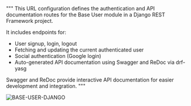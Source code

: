 """
This URL configuration defines the authentication and API documentation routes
for the Base User module in a Django REST Framework project.

It includes endpoints for:
- User signup, login, logout
- Fetching and updating the current authenticated user
- Social authentication (Google login)
- Auto-generated API documentation using Swagger and ReDoc via drf-yasg

Swagger and ReDoc provide interactive API documentation for easier development
and integration.
"""

![BASE-USER-DJANGO](https://github.com/user-attachments/assets/153fab7d-f443-4a41-82cc-9c3daa27ce67)
